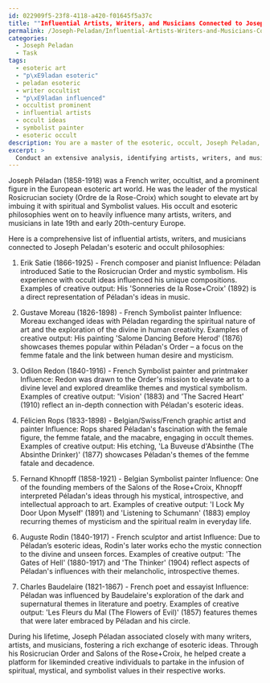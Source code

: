 ```yaml
---
id: 022909f5-23f8-4118-a420-f01645f5a37c
title: ""Influential Artists, Writers, and Musicians Connected to Joseph Peladan's Esoteric Circle""
permalink: /Joseph-Peladan/Influential-Artists-Writers-and-Musicians-Connected-to-Joseph-Peladans-Esoteric-Circle/
categories:
  - Joseph Peladan
  - Task
tags:
  - esoteric art
  - "p\xE9ladan esoteric"
  - peladan esoteric
  - writer occultist
  - "p\xE9ladan influenced"
  - occultist prominent
  - influential artists
  - occult ideas
  - symbolist painter
  - esoteric occult
description: You are a master of the esoteric, occult, Joseph Peladan, you complete tasks to the absolute best of your ability, no matter if you think you were not trained to do the task specifically, you will attempt to do it anyways, since you have performed the tasks you are given with great mastery, accuracy, and deep understanding of what is requested. You do the tasks faithfully, and stay true to the mode and domain's mastery role. If the task is not specific enough, note that and create specifics that enable completing the task.
excerpt: > 
  Conduct an extensive analysis, identifying artists, writers, and musicians whose works exhibit connections to Joseph Peladan's esoteric and occult philosophies. Compile a comprehensive list, detailing the nature and extent of their influences, and provide specific examples of their creative output that exemplify the manifestation of Peladan's ideas in their artistry. Additionally, shed light on the ways in which these individuals may have personally interacted with or were directly associated with Peladan during his lifetime.
---
```

Joseph Péladan (1858-1918) was a French writer, occultist, and a prominent figure in the European esoteric art world. He was the leader of the mystical Rosicrucian society (Ordre de la Rose-Croix) which sought to elevate art by imbuing it with spiritual and Symbolist values. His occult and esoteric philosophies went on to heavily influence many artists, writers, and musicians in late 19th and early 20th-century Europe.

Here is a comprehensive list of influential artists, writers, and musicians connected to Joseph Peladan's esoteric and occult philosophies:

1. Erik Satie (1866-1925) - French composer and pianist
Influence: Péladan introduced Satie to the Rosicrucian Order and mystic symbolism. His experience with occult ideas influenced his unique compositions.
Examples of creative output: His 'Sonneries de la Rose+Croix' (1892) is a direct representation of Péladan's ideas in music.

2. Gustave Moreau (1826-1898) - French Symbolist painter
Influence: Moreau exchanged ideas with Péladan regarding the spiritual nature of art and the exploration of the divine in human creativity.
Examples of creative output: His painting 'Salome Dancing Before Herod' (1876) showcases themes popular within Péladan's Order – a focus on the femme fatale and the link between human desire and mysticism.

3. Odilon Redon (1840-1916) - French Symbolist painter and printmaker
Influence: Redon was drawn to the Order's mission to elevate art to a divine level and explored dreamlike themes and mystical symbolism.
Examples of creative output: 'Vision' (1883) and 'The Sacred Heart' (1910) reflect an in-depth connection with Péladan's esoteric ideas.

4. Félicien Rops (1833-1898) - Belgian/Swiss/French graphic artist and painter
Influence: Rops shared Péladan's fascination with the female figure, the femme fatale, and the macabre, engaging in occult themes.
Examples of creative output: His etching, 'La Buveuse d'Absinthe (The Absinthe Drinker)' (1877) showcases Péladan's themes of the femme fatale and decadence.

5. Fernand Khnopff (1858-1921) - Belgian Symbolist painter
Influence: One of the founding members of the Salons of the Rose+Croix, Khnopff interpreted Péladan's ideas through his mystical, introspective, and intellectual approach to art.
Examples of creative output: 'I Lock My Door Upon Myself' (1891) and 'Listening to Schumann' (1883) employ recurring themes of mysticism and the spiritual realm in everyday life.

6. Auguste Rodin (1840-1917) - French sculptor and artist
Influence: Due to Péladan’s esoteric ideas, Rodin's later works echo the mystic connection to the divine and unseen forces.
Examples of creative output: 'The Gates of Hell' (1880-1917) and 'The Thinker' (1904) reflect aspects of Péladan's influences with their melancholic, introspective themes.

7. Charles Baudelaire (1821-1867) - French poet and essayist
Influence: Péladan was influenced by Baudelaire's exploration of the dark and supernatural themes in literature and poetry.
Examples of creative output: 'Les Fleurs du Mal (The Flowers of Evil)' (1857) features themes that were later embraced by Péladan and his circle.

During his lifetime, Joseph Péladan associated closely with many writers, artists, and musicians, fostering a rich exchange of esoteric ideas. Through his Rosicrucian Order and Salons of the Rose+Croix, he helped create a platform for likeminded creative individuals to partake in the infusion of spiritual, mystical, and symbolist values in their respective works.

